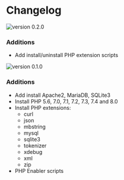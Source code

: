 # Changelog

![version 0.2.0](https://img.shields.io/badge/version-0.2.0-green.svg)

### Additions

-   Add install/uninstall PHP extension scripts

![version 0.1.0](https://img.shields.io/badge/version-0.1.0-green.svg)

### Additions

-   Add install Apache2, MariaDB, SQLite3
-   Install PHP 5.6, 7.0, 7.1, 7.2, 7.3, 7.4 and 8.0
-   Install PHP extensions:
    -   curl
    -   json
    -   mbstring
    -   mysql
    -   sqlite3
    -   tokenizer
    -   xdebug
    -   xml
    -   zip
-   PHP Enabler scripts
